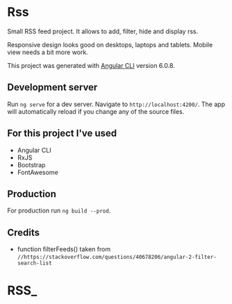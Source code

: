 # Rss
Small RSS feed project. It allows to add, filter, hide and display rss. 

Responsive design looks good on desktops, laptops and tablets. Mobile view needs a bit more work.

This project was generated with [Angular CLI](https://github.com/angular/angular-cli) version 6.0.8.

## Development server

Run `ng serve` for a dev server. Navigate to `http://localhost:4200/`. The app will automatically reload if you change any of the source files.

## For this project I've used
* Angular CLI
* RxJS
* Bootstrap
* FontAwesome

## Production
For production run `ng build --prod`.

## Credits 
* function filterFeeds() taken from `//https://stackoverflow.com/questions/40678206/angular-2-filter-search-list`
# RSS_

